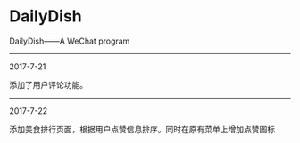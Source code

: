 # DailyDish
DailyDish——A WeChat program

---
2017-7-21

添加了用户评论功能。

---
2017-7-22 

添加美食排行页面，根据用户点赞信息排序。同时在原有菜单上增加点赞图标

